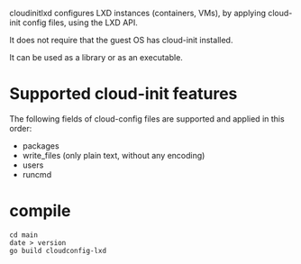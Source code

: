 cloudinitlxd configures LXD instances (containers, VMs), by
applying cloud-init config files, using the LXD API.

It does not require that the guest OS has cloud-init installed.

It can be used as a library or as an executable.


# Supported cloud-init features
The following fields of cloud-config files are supported and applied in this order:

- packages
- write_files (only plain text, without any encoding)
- users
- runcmd

# compile

```
cd main
date > version
go build cloudconfig-lxd 
```
